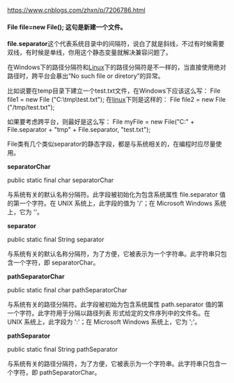  https://www.cnblogs.com/zhxn/p/7206786.html 

####  File file=new File();  这句是新建一个文件。

**file.separator**这个代表系统目录中的间隔符，说白了就是斜线，不过有时候需要双线，有时候是单线，你用这个静态变量就解决兼容问题了。 

在Windows下的路径分隔符和[Linux](http://lib.csdn.net/base/linux)下的路径分隔符是不一样的，当直接使用绝对路径时，跨平台会暴出“No such file or diretory”的异常。

比如说要在temp目录下建立一个test.txt文件，在Windows下应该这么写：
File file1 = new File ("C:\tmp\test.txt");
在[linux](http://lib.csdn.net/base/linux)下则是这样的：
File file2 = new File ("/tmp/test.txt");

如果要考虑跨平台，则最好是这么写：
File myFile = new File("C:" + File.separator + "tmp" + File.separator, "test.txt");

File类有几个类似separator的静态字段，都是与系统相关的，在编程时应尽量使用。

**separatorChar**

public static final char separatorChar

与系统有关的默认名称分隔符。此字段被初始化为包含系统属性 file.separator 值的第一个字符。在 UNIX 系统上，此字段的值为 '/'；在 Microsoft Windows 系统上，它为 '\'。

**separator**

public static final String separator

与系统有关的默认名称分隔符，为了方便，它被表示为一个字符串。此字符串只包含一个字符，即 separatorChar。

**pathSeparatorChar**

public static final char pathSeparatorChar

与系统有关的路径分隔符。此字段被初始为包含系统属性 path.separator 值的第一个字符。此字符用于分隔以路径列表 形式给定的文件序列中的文件名。在 UNIX 系统上，此字段为 ':'；在 Microsoft Windows 系统上，它为 ';'。

**pathSeparator**

public static final String pathSeparator

与系统有关的路径分隔符，为了方便，它被表示为一个字符串。此字符串只包含一个字符，即 pathSeparatorChar。